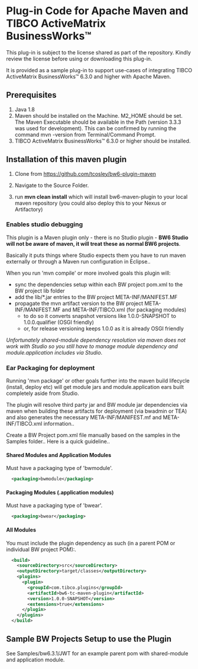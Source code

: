 # Plug-in Code for Apache Maven and TIBCO ActiveMatrix BusinessWorks™

This plug-in is subject to the license shared as part of the repository. Kindly review the license before using or downloading this plug-in.

It is provided as a sample plug-in to support use-cases of integrating TIBCO ActiveMatrix BusinessWorks™ 6.3.0 and higher with Apache Maven.

## Prerequisites

1. Java 1.8
2. Maven should be installed on the Machine. M2_HOME should be set. The Maven Executable should be available in the Path (version 3.3.3 was used for development).
This can be confirmed by running the command mvn -version from Terminal/Command Prompt.
3. TIBCO ActiveMatrix BusinessWorks™ 6.3.0 or higher should be installed.

## Installation of this maven plugin

1. Clone from https://github.com/tcosley/bw6-plugin-maven

2. Navigate to the Source Folder.

3. run **mvn clean install** which will install bw6-maven-plugin to your local maven repository (you could also deploy this to your Nexus or Artifactory)


### Enables studio debugging
This plugin is a Maven plugin only - there is no Studio plugin - 
**BW6 Studio will not be aware of maven, it will treat these as normal BW6 projects**.

Basically it puts things where Studio expects them you have to run maven externally or through a Maven run configuration in Eclipse..

When you run 'mvn compile' or more involved goals this plugin will:
- sync the dependencies setup within each BW project pom.xml to the BW project lib folder
- add the lib/*.jar entries to the BW project META-INF/MANIFEST.MF
- propagate the mvn artifact version to the BW project META-INF/MANIFEST.MF and META-INF/TIBCO.xml (for packaging modules)
	- to do so it converts snapshot versions like 1.0.0-SNAPSHOT to 1.0.0.qualifier (OSGI friendly)
	- or, for release versioning keeps 1.0.0 as it is already OSGI friendly

*Unfortunately shared-module dependency resolution via maven does not work with Studio so you still have to manage module dependency and module.application includes via Studio*.

### Ear Packaging for deployment
Running 'mvn package' or other goals further into the maven build lifecycle (install, deploy etc) will get module jars and module.application ears built completely aside from Studio.

The plugin will resolve third party jar and BW module jar dependencies via maven when building these artifacts for deployment (via bwadmin or TEA) and also generates the necessary META-INF/MANIFEST.mf and META-INF/TIBCO.xml information..

Create a BW Project pom.xml file manually based on the samples in the Samples folder..
Here is a quick guideline..

#### Shared Modules and Application Modules
Must have a packaging type of 'bwmodule'.

```xml
  <packaging>bwmodule</packaging>
```

#### Packaging Modules (.application modules) 
Must have a packaging type of 'bwear'.

```xml
  <packaging>bwear</packaging>
```

#### All Modules
You must include the plugin dependency as such (in a parent POM or individual BW project POM):.

```xml
  <build>
    <sourceDirectory>src</sourceDirectory>
    <outputDirectory>target/classes</outputDirectory>
    <plugins>
      <plugin>
        <groupId>com.tibco.plugins</groupId>
        <artifactId>bw6-tc-maven-plugin</artifactId>
        <version>1.0.0-SNAPSHOT</version>
        <extensions>true</extensions>
      </plugin>
    </plugins>
  </build>

```

## Sample BW Projects Setup to use the Plugin

See Samples/bw6.3.1/JWT for an example parent pom with shared-module and application module.

